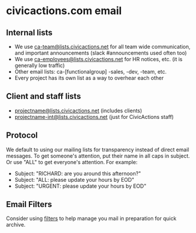 # civicactions.com email

## Internal lists

* We use ca-team@lists.civicactions.net for all team wide communication, and important announcements (slack #announcements used often too)
* We use ca-employees@lists.civicactions.net for HR notices, etc. (it is generally low traffic)
* Other email lists: ca-\[functionalgroup] -sales, -dev, -team, etc.
* Every project has its own list as a way to overhear each other

## Client and staff lists

* projectname@lists.civicactions.net (includes clients)
* projectname-int@lists.civicactions.net (just for CivicActions staff)

## Protocol

We default to using our mailing lists for transparency instead of direct email messages. To get someone's attention, put their name in all caps in subject. Or use "ALL" to get everyone's attention. For example:

* Subject: "RICHARD: are you around this afternoon?"
* Subject: "ALL: please update your hours by EOD"
* Subject: "URGENT: please update your hours by EOD"

## Email Filters

Consider using [filters](https://support.google.com/mail/answer/6579?hl=en) to help manage you mail in preparation for quick archive.
